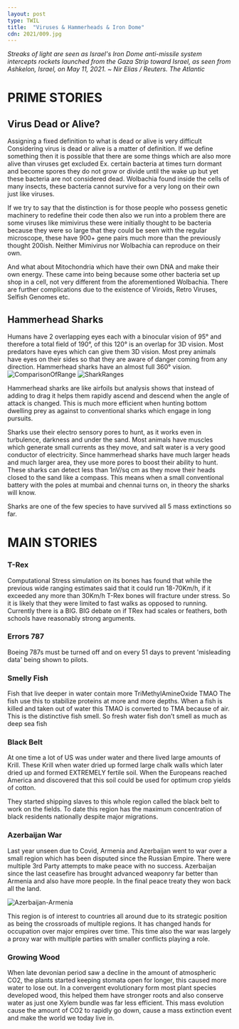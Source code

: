 ```yaml
---
layout: post
type: TWIL
title:  "Viruses & Hammerheads & Iron Dome"
cdn: 2021/009.jpg
---
```


*Streaks of light are seen as Israel's Iron Dome anti-missile system intercepts rockets launched from the Gaza Strip toward Israel, as seen from Ashkelon, Israel, on May 11, 2021. ~ Nir Elias / Reuters. The Atlantic*

# PRIME STORIES
## Virus Dead or Alive?
Assigning a fixed definition to what is dead or alive is very difficult
Considering virus is dead or alive is a matter of definition. If we define something then it is possible that there are some things which are also more alive than viruses get excluded Ex. certain bacteria at times turn dormant and become spores they do not grow or divide until the wake up but yet these bacteria are not considered dead. Wolbachia found inside the cells of many insects, these bacteria cannot survive for a very long on their own just like viruses.

If we try to say that the distinction is for those people who possess genetic machinery to redefine their code then also we run into a problem there are some viruses like mimivirus these were initially thought to be bacteria because they were so large that they could be seen with the regular microscope, these have 900+ gene pairs much more than the previously thought 200ish. Neither Mimivirus nor Wolbachia can reproduce on their own.

And what about Mitochondria which have their own DNA and make their own energy. These came into being because some other bacteria set up shop in a cell, not very different from the aforementioned Wolbachia. There are further complications due to the existence of Viroids, Retro Viruses, Selfish Genomes etc.

## Hammerhead Sharks
Humans have 2 overlapping eyes each with a binocular vision of 95&deg; and therefore a total field of 190&deg;, of this 120&deg; is an overlap for 3D vision. Most predators have eyes which can give them 3D vision. Most prey animals have eyes on their sides so that they are aware of danger coming from any direction. Hammerhead sharks have an almost full 360&deg; vision.
![ComparisonOfRange](https://i.imgur.com/JXpeKD7.png)
![SharkRanges](https://i.imgur.com/eo2FVMz.png)

Hammerhead sharks are like airfoils but analysis shows that instead of adding to drag it helps them rapidly ascend and descend when the angle of attack is changed. This is much more efficient when hunting bottom dwelling prey as against to conventional sharks which engage in long pursuits.

Sharks use their electro sensory pores to hunt, as it works even in turbulence, darkness and under the sand. Most animals have muscles which generate small currents as they move, and salt water is a very good conductor of electricity. Since hammerhead sharks have much larger heads and much larger area, they use more pores to boost their ability to hunt. These sharks can detect less than 1nV/sq cm as they move their heads closed to the sand like a compass. This means when a small conventional battery with the poles at mumbai and chennai turns on, in theory the sharks will know.

Sharks are one of the few species to have survived all 5 mass extinctions so far.

# MAIN STORIES
### T-Rex
Computational Stress simulation on its bones has found that while the previous wide ranging estimates said that it could run 18-70Km/h, if it exceeded any more than 30Km/h T-Rex bones will fracture under stress. So it is likely that they were limited to fast walks as opposed to running. Currently there is a BIG. BIG debate on if TRex had scales or feathers, both schools have reasonably strong arguments.

### Errors 787
Boeing 787s must be turned off and on every 51 days to prevent 'misleading data' being shown to pilots.

### Smelly Fish
Fish that live deeper in water contain more TriMethylAmineOxide TMAO
The fish use this to stabilize proteins at more and more depths. When a fish is killed and taken out of water this TMAO is converted to TMA because of air. This is the distinctive fish smell. So fresh water fish don’t smell as much as deep sea fish

### Black Belt
At one time a lot of US was under water and there lived large amounts of Krill. These Krill when water dried up formed large chalk walls which later dried up and formed EXTREMELY fertile soil. When the Europeans reached America and discovered that this soil could be used for optimum crop yields of cotton.

They started shipping slaves to this whole region called the black belt to work on the fields. To date this region has the maximum concentration of black residents nationally despite major migrations.

### Azerbaijan War
Last year unseen due to Covid, Armenia and Azerbaijan went to war over a small region which has been disputed since the Russian Empire. There were multiple 3rd Party attempts to make peace with no success. Azerbaijan since the last ceasefire has brought advanced weaponry far better than Armenia and also have more people. In the final peace treaty they won back all the land.

![Azerbaijan-Armenia](https://i.imgur.com/WZouxny.png)

This region is of interest to countries all around due to its strategic position as being the crossroads of multiple regions. It has changed hands for occupation over major empires over time. This time also the war was largely a proxy war with multiple parties with smaller conflicts playing a role.

### Growing Wood
When late devonian period saw a decline in the amount of atmospheric CO2, the plants started keeping stomata open for longer, this caused more water to lose out. In a convergent evolutionary form most plant species developed wood, this helped them have stronger roots and also conserve water as just one Xylem bundle was far less efficient. This mass evolution cause the amount of CO2 to rapidly go down, cause a mass extinction event and make the world we today live in.